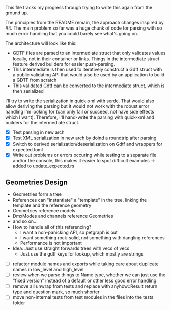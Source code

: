 This file tracks my progress through trying to write this again from the ground up. 

The principles from the README remain, the approach changes inspired by #4. The
main problem so far was a huge chunk of code for parsing with so much error
handling that you could barely see what's going on.

The architecture will look like this:
- GDTF files are parsed to an intermediate struct that only validates values
  locally, not in their container or links. Things in the intermediate struct
  feature derived builders for easier push-parsing.
- This intermediate is then used to iteratively construct a Gdtf struct with a
  public validating API that would also be used by an application to build a
  GDTF from scratch
- This validated Gdtf can be converted to the intermediate struct, which is then serialized

I'll try to write the serialization in quick-xml with serde. That would also
allow deriving the parsing but it would not work with the robust error handling
I'm looking for (can only fail or succeed, not have side effects which I want).
Therefore, I'll hand-write the parsing with quick-xml and builders for the
intermediate struct.

- [x] Test parsing in new arch
- [x] Test XML serialization in new arch by doind a roundtrip after parsing
- [x] Switch to derived serialization/deserialization on Gdtf and wrappers for expected.toml
- [x] Write out problems or errors occuring while testing to a separate file and/or the console, this makes it easier to spot difficult examples -> added to update_expected.rs

## Geometries Design

- Geometries form a tree
- References can "instantiate" a "template" in the tree, linking the template and the reference geometry
- Geometries reference models
- DmxModes and channels reference Geometries
- and so on...
- How to handle all of this referencing?
  - I want a non-panicking API, so petgraph is out
  - I want something rock-solid, not something with dangling references
  - Performance is not important
- Idea: Just use straight forwards trees with vecs of vecs
  - Just use the gdtf keys for lookup, which mostly are strings
- [ ] refactor module names and exports while taking care about duplicate names in low_level and high_level
- [ ] review when we parse things to Name type, whether we can just use the "fixed version" instead of a default or other less good error handling
- [ ] remove all unwrap from tests and replace with anyhow::Result return type and question mark, so much shorter
- [ ] move non-internal tests from test modules in the files into the tests folder